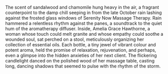 The scent of sandalwood and chamomile hung heavy in the air, a fragrant counterpoint to the damp chill seeping in from the late October rain lashing against the frosted glass windows of Serenity Now Massage Therapy.  Rain hammered a relentless rhythm against the panes, a soundtrack to the quiet hum of the aromatherapy diffuser.  Inside, Amelia Grace Hawthorne, a woman whose touch could melt granite and whose empathy could soothe a wounded soul, sat perched on a stool, meticulously organizing her collection of essential oils.  Each bottle, a tiny jewel of vibrant colour and potent aroma, held the promise of relaxation, rejuvenation, and perhaps, even a glimpse into the hidden anxieties of her next client. The flickering candlelight danced on the polished wood of her massage table, casting long, dancing shadows that seemed to pulse with the rhythm of the storm.

